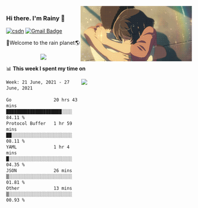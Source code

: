 <img  align='right' height="150" src="https://github.com/LikeRainDay/LikeRainDay/blob/master/pic/img_rain_1.gif?raw=true">



### Hi there. I'm Rainy :lemon:

[![csdn](https://img.shields.io/badge/-csdn-c14438?style=flat-square&logo=c&logoColor=white)](https://blog.csdn.net/qq_15807167)
[![Gmail Badge](https://img.shields.io/badge/-gmail-c14438?style=flat-square&logo=Gmail&logoColor=white&link=mailto:houshuai0816@gmail.com)](mailto:houshuai0816@gmail.com)

🚀Welcome to the rain planet🌎

<center>
<img align='center'  src="https://source.unsplash.com/random/1200x600">
</center>

📊 **This week I spent my time on**

<img align='right'   width="300" src="https://github-readme-stats.vercel.app/api?username=LikeRainDay&show_icons=true&title_color=fff&icon_color=79ff97&text_color=9f9f9f&bg_color=151515">

<!--START_SECTION:waka-->
```text
Week: 21 June, 2021 - 27 June, 2021

Go                20 hrs 43 mins  █████████████████████░░░░   84.11 % 
Protocol Buffer   1 hr 59 mins    ██░░░░░░░░░░░░░░░░░░░░░░░   08.11 % 
YAML              1 hr 4 mins     █░░░░░░░░░░░░░░░░░░░░░░░░   04.35 % 
JSON              26 mins         ▒░░░░░░░░░░░░░░░░░░░░░░░░   01.81 % 
Other             13 mins         ▒░░░░░░░░░░░░░░░░░░░░░░░░   00.93 % 
```
<!--END_SECTION:waka-->
